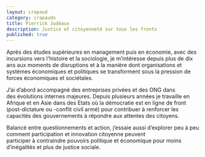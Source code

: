 ```yaml
---
layout: crapaud
category: crapauds
title: Pierrick Judéaux
description: Justice et citoyenneté sur tous les fronts
published: true
---
```


Après des études supérieures en management puis en économie, avec des incursions vers l'histoire et la sociologie, je m’intéresse depuis plus de dix ans aux moments de disruptions et à la manière dont organisations et systèmes économiques et politiques se transforment sous la pression de forces économiques et sociétales. 

J’ai d’abord accompagné des entreprises privées et des ONG dans des évolutions internes majeures. Depuis plusieurs années je travaille en Afrique et en Asie dans des Etats où la démocratie est en ligne de front (post-dictature ou -conflit civil armé) pour contribuer à renforcer les capacités des gouvernements à répondre aux attentes des citoyens. 

Balancé entre questionnements et action, j’essaie aussi d’explorer peu à peu comment participation et innovation citoyenne peuvent participer à contraindre pouvoirs politique et économique pour moins d’inégalités et plus de justice sociale.
